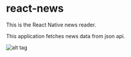 # react-news
This is the React Native news reader.

This application fetches news data from json api.

![alt tag](https://lh4.googleusercontent.com/bnf0WVX4mOhZ8tOA_A2PkR6ICENJn-dn1_OUDwB0gDWVCmRHUrP9blKAP_mAocL5_bN2TkfBEo6OCKSziJcTLBociwU7L0lBwa3C=w1366-h638-rw)
